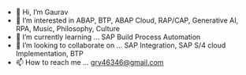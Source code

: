 - 👋 Hi, I’m Gaurav
- 👀 I’m interested in ABAP, BTP, ABAP Cloud, RAP/CAP, Generative AI, RPA, Music, Philosophy, Culture
- 🌱 I’m currently learning ... SAP Build Process Automation
- 💞️ I’m looking to collaborate on ... SAP Integration, SAP S/4 cloud Implementation, BTP 
- 📫 How to reach me ... grv46346@gmail.com

<!---
Gaurav46346/Gaurav46346 is a ✨ special ✨ repository because its `README.md` (this file) appears on your GitHub profile.
You can click the Preview link to take a look at your changes.
--->
